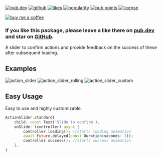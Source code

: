 <a href="https://pub.dev/packages/action_slider"><img src="https://img.shields.io/pub/v/action_slider.svg?style=flat?logo=dart" alt="pub.dev"></a>
<a href="https://github.com/SplashByte/action_slider"><img src="https://img.shields.io/static/v1?label=platform&message=flutter&color=1ebbfd" alt="github"></a>
[![likes](https://badges.bar/action_slider/likes)](https://pub.dev/packages/action_slider/score)
[![popularity](https://badges.bar/action_slider/popularity)](https://pub.dev/packages/action_slider/score)
[![pub points](https://badges.bar/action_slider/pub%20points)](https://pub.dev/packages/action_slider/score)
<a href="https://github.com/SplashByte/action_slider/blob/main/LICENSE"><img src="https://img.shields.io/github/license/SplashByte/action_slider.svg" alt="license"></a>

[![buy me a coffee](https://www.buymeacoffee.com/assets/img/custom_images/orange_img.png)](https://www.buymeacoffee.com/splashbyte)

### If you like this package, please leave a like there on [pub.dev](https://pub.dev/packages/action_slider) and star on [GitHub](https://github.com/SplashByte/action_slider).

A slider to confirm actions and provide feedback on the success of these after subsequent loading.

## Examples

![action_slider](https://user-images.githubusercontent.com/43761463/147601537-a09d9772-abfa-4409-88c7-1f1e0f04c27a.gif)
![action_slider_rolling](https://user-images.githubusercontent.com/43761463/147601547-ae8200b0-668c-4d1d-a7e5-80691e156a62.gif)
![action_slider_custom](https://user-images.githubusercontent.com/43761463/147602062-87f55f38-9cbf-4a89-ae4d-48ca81317dca.gif)

## Easy Usage

Easy to use and highly customizable.

```dart
ActionSlider.standard(
    child: const Text('Slide to confirm'),
    onSlide: (controller) async {
        controller.loading(); //starts loading animation
        await Future.delayed(const Duration(seconds: 3));
        controller.success(); //starts success animation
    },
)
```
